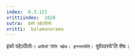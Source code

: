 ```yaml
---
index:  6.3.121
vrittiindex:  1028
sutra:  इको वहेऽपीलोः
vritti:  balamanorama 
---
```


इको वहेऽपीलोः। `अपीलो'रिति च्छेदः। इगन्तस्येति। `पूर्वपदस्ये'ति शेषः। 

